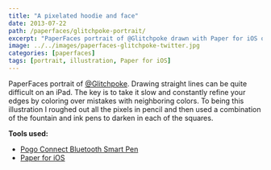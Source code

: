 ```yaml
---
title: "A pixelated hoodie and face"
date: 2013-07-22
path: /paperfaces/glitchpoke-portrait/
excerpt: "PaperFaces portrait of @Glitchpoke drawn with Paper for iOS on an iPad."
image: ../../images/paperfaces-glitchpoke-twitter.jpg
categories: [paperfaces]
tags: [portrait, illustration, Paper for iOS]
---
```


PaperFaces portrait of [@Glitchpoke](https://twitter.com/Glitchpoke). Drawing straight lines can be quite difficult on an iPad. The key is to take it slow and constantly refine your edges by coloring over mistakes with neighboring colors. To being this illustration I roughed out all the pixels in pencil and then used a combination of the fountain and ink pens to darken in each of the squares.

**Tools used:**

- [Pogo Connect Bluetooth Smart Pen](https://www.amazon.com/gp/product/B009K448L4/ref=as_li_ss_tl?ie=UTF8&camp=1789&creative=390957&creativeASIN=B009K448L4&linkCode=as2&tag=mademist-20)
- [Paper for iOS](https://paper.bywetransfer.com/)
